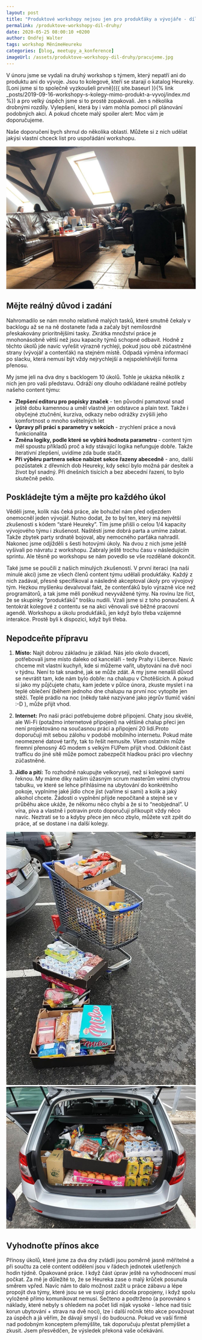 ```yaml
---
layout: post
title: "Produktové workshopy nejsou jen pro produkťáky a vývojáře - díl druhý"
permalink: /produktove-workshopy-dil-druhy/
date: 2020-05-25 08:00:10 +0200
author: Ondřej Walter
tags: workshop MěnímeHeureku
categories: [blog, meetupy_a_konference]
imageUrl: /assets/produktove-workshopy-dil-druhy/pracujeme.jpg
---
```


V únoru jsme se vydali na druhý workshop s týmem, který nepatří ani do produktu ani do vývoje. Jsou to kolegové, kteří se starají o katalog Heureky. [Loni jsme si to společně vyzkoušeli prvně]({{ site.baseurl }}{% link _posts/2019-09-16-workshopy-s-kolegy-mimo-produkt-a-vyvoj/index.md %}) a pro velký úspěch jsme si to prostě zopakovali. Jen s několika drobnými rozdíly. Vylepšení, která by i vám mohla pomoci při plánování podobných akcí. A pokud chcete malý spoiler alert: Moc vám je doporučujeme.

Naše doporučení bych shrnul do několika oblastí. Můžete si z nich udělat jakýsi vlastní chceck list pro uspořádání workshopu.

![Pracujeme na workshopu](/assets/produktove-workshopy-dil-druhy/pracujeme.jpg)

## Mějte reálný důvod i zadání
Nahromadilo se nám mnoho relativně malých tasků, které smutně čekaly v backlogu až se na ně dostanete řada a začaly být nemilosrdně přeskakovány prioritnějšími tasky. Zkrátka množství práce je mnohonásobně větší než jsou kapacity týmů schopné odbavit. Hodně z těchto úkolů jde navíc vyřešit výrazně rychleji, pokud jsou obě zúčastněné strany (vývojář a contenťák) na stejném místě. Odpadá výměna informací po slacku, která nemusí být vždy nejrychlejší a nejspolehlivější forma přenosu. 

My jsme jeli na dva dny s backlogem 10 úkolů. Tohle je ukázka několik z nich jen pro vaši představu. Odráží ony dlouho odkládané reálné potřeby našeho content týmu:

* __Zlepšení editoru pro popisky značek__ - ten původní pamatoval snad ještě dobu kamennou a uměl vlastně jen odstavce a plain text. Takže i obyčejné ztučnění, kurzíva, odkazy nebo odrážky zvýšili jeho komfortnost o mnoho světelných let
* __Úpravy při práci s parametry v sekcích__ - zrychlení práce a nová funkcionalita
* __Změna logiky, podle které se vybírá hodnota parametru__ - content tým měl spoustu příkladů proč a kdy stávající logika nefunguje dobře. Takže iterativní zlepšení, uvidíme zda bude stačit.
* __Při výběru partnera sekce nabízet sekce řazeny abecedně__ - ano, další pozůstatek z dřevních dob Heureky, kdy sekcí bylo možná pár desítek a život byl snadný. Při dnešních tisících a bez abecední řazení, to bylo skutečně peklo.

## Poskládejte tým a mějte pro každého úkol
Věděli jsme, kolik nás čeká práce, ale bohužel nám před odjezdem onemocněl jeden vývojář. Nutno dodat, že to byl ten, který má největší zkušenosti s kódem “staré Heureky”. Tím jsme přišli o celou 1/4 kapacity vývojového týmu i zkušenost. Naštěstí jsme dobrá parta a umíme zabrat. Takže zbytek party srdnatě bojoval, aby nemocného parťáka nahradil. Nakonec jsme odjížděli s šesti hotovými úkoly. Na dvou z nich jsme ještě vyšívali po návratu z workshopu. Zabraly ještě trochu času v následujícím sprintu. Ale těsně po workshopu se nám povedlo se vše rozdělané dokončit.

Také jsme se poučili z našich minulých zkušeností. V první iteraci (na naši minulé akci) jsme ze všech členů content týmu udělali produkťáky. Každý z nich zadával, přesně specifikoval a následně akceptoval úkoly pro vývojový tým. Hezkou myšlenku devalvoval fakt, že contenťáků bylo výrazně více než programátorů, a tak jsme měli poněkud nevyvážené týmy. Na rovinu lze říct, že se skupinky “produkťáků” trošku nudili. Vzali jsme si z toho ponaučení. A tentokrát kolegové z contentu se na akci věnovali své běžné pracovní agendě. Workshopu a úkolu produkťáků, jen když bylo třeba vzájemné interakce. Prostě byli k dispozici, když byli třeba.

## Nepodceňte přípravu
1. __Místo:__ Najít dobrou základnu je základ. Nás jelo okolo dvaceti, potřebovali jsme místo daleko od kanceláří - tedy Prahy i Liberce. Navíc chceme mít vlastní kuchyň, kde si můžeme vařit, ubytování na dvě noci v týdnu. Není to tak snadné, jak se může zdát. A my jsme nenašli důvod se nevrátit tam, kde nám bylo dobře: na chalupu v Chotěšicích. A pokud si jako my půjčujete chatu, kam jedete v půlce února, zkuste myslet i na teplé oblečení (během jednoho dne chalupu na první noc vytopíte jen stěží. Teplé prádlo na noc (někdy také nazývané jako jégrův tlumič vášní :-D ), může přijít vhod.

2. __Internet:__ Pro naši práci potřebujeme dobré připojení. Chaty jsou skvělé, ale Wi-Fi (potažmo internetové připojení) na většině chalup přeci jen není projektováno na současnou práci a připojení 20 lidí.Proto doporučuji mít sebou zálohu v podobě mobilního internetu. Pokud máte neomezené datové tarify, tak to řešit nemusíte. Všem ostatním může firemní přenosný 4G modem s velkým FUPem přijít vhod.  Odklonit část trafficu do jiné sítě může pomoct zabezpečit hladkou práci pro všechny zúčastněné.

3. __Jídlo a pití:__ To rozhodně nakupujte velkoryseji, než si kolegové sami řeknou. My máme díky našim úžasným scrum masterům velmi chytrou tabulku, ve které se lehce přihlásíme na ubytování do konkrétního pokoje, vyplníme jaké jídlo chce jíst (vaříme si sami) a kolik a jaký alkohol chcete. Žádostí o vyplnění přijde nepočítaně a stejně se v průběhu akce ukáže, že někomu něco chybí a že si to “neobjednal”. U vína, piva a vlastně i potravin proto doporučuji přikoupit vždy něco navíc. Neztratí se to a kdyby přece jen něco zbylo, můžete vzít zpět do práce, ať se dostane i na další kolegy.

![Nakupujeme](/assets/produktove-workshopy-dil-druhy/nakupujeme-1.jpg)
![Máme nakoupeno](/assets/produktove-workshopy-dil-druhy/nakupujeme-2.jpg)

## Vyhodnoťte přínos akce
Přínosy úkolů, které jsme za dva dny zvládli jsou poměrně jasně měřitelné a při součtu za celé content oddělení jsou v řádech jednotek ušetřených hodin týdně. Opakované práce. I když část úprav ještě na vyhodnocení musí počkat. Za mě je důležité to, že se Heureka zase o malý krůček posunula směrem vpřed. Navíc nám to dalo možnost zažít u práce zábavu a lépe propojit dva týmy, které jsou se ve svojí práci docela propojeny, i když spolu vyloženě přímo komunikovat nemusí. Sečteno a podtrženo (a porovnáno s náklady, které nebyly s ohledem na počet lidí nijak vysoké - lehce nad tisíc korun ubytování + strava na dvě noci), lze i další ročník této akce považovat za úspěch a já věřím, že dávají smysl i do budoucna. Pokud ve vaší firmě nad podobným konceptem přemýšlíte, tak doporučuju přestat přemýšlet a zkusit. Jsem přesvědčen, že výsledek překoná vaše očekávání.